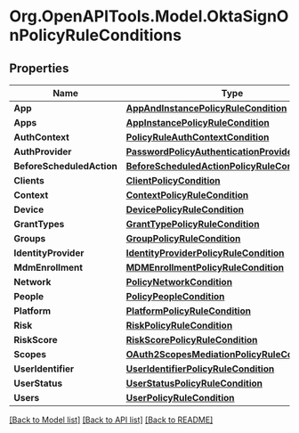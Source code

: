 # Org.OpenAPITools.Model.OktaSignOnPolicyRuleConditions

## Properties

Name | Type | Description | Notes
------------ | ------------- | ------------- | -------------
**App** | [**AppAndInstancePolicyRuleCondition**](AppAndInstancePolicyRuleCondition.md) |  | [optional] 
**Apps** | [**AppInstancePolicyRuleCondition**](AppInstancePolicyRuleCondition.md) |  | [optional] 
**AuthContext** | [**PolicyRuleAuthContextCondition**](PolicyRuleAuthContextCondition.md) |  | [optional] 
**AuthProvider** | [**PasswordPolicyAuthenticationProviderCondition**](PasswordPolicyAuthenticationProviderCondition.md) |  | [optional] 
**BeforeScheduledAction** | [**BeforeScheduledActionPolicyRuleCondition**](BeforeScheduledActionPolicyRuleCondition.md) |  | [optional] 
**Clients** | [**ClientPolicyCondition**](ClientPolicyCondition.md) |  | [optional] 
**Context** | [**ContextPolicyRuleCondition**](ContextPolicyRuleCondition.md) |  | [optional] 
**Device** | [**DevicePolicyRuleCondition**](DevicePolicyRuleCondition.md) |  | [optional] 
**GrantTypes** | [**GrantTypePolicyRuleCondition**](GrantTypePolicyRuleCondition.md) |  | [optional] 
**Groups** | [**GroupPolicyRuleCondition**](GroupPolicyRuleCondition.md) |  | [optional] 
**IdentityProvider** | [**IdentityProviderPolicyRuleCondition**](IdentityProviderPolicyRuleCondition.md) |  | [optional] 
**MdmEnrollment** | [**MDMEnrollmentPolicyRuleCondition**](MDMEnrollmentPolicyRuleCondition.md) |  | [optional] 
**Network** | [**PolicyNetworkCondition**](PolicyNetworkCondition.md) |  | [optional] 
**People** | [**PolicyPeopleCondition**](PolicyPeopleCondition.md) |  | [optional] 
**Platform** | [**PlatformPolicyRuleCondition**](PlatformPolicyRuleCondition.md) |  | [optional] 
**Risk** | [**RiskPolicyRuleCondition**](RiskPolicyRuleCondition.md) |  | [optional] 
**RiskScore** | [**RiskScorePolicyRuleCondition**](RiskScorePolicyRuleCondition.md) |  | [optional] 
**Scopes** | [**OAuth2ScopesMediationPolicyRuleCondition**](OAuth2ScopesMediationPolicyRuleCondition.md) |  | [optional] 
**UserIdentifier** | [**UserIdentifierPolicyRuleCondition**](UserIdentifierPolicyRuleCondition.md) |  | [optional] 
**UserStatus** | [**UserStatusPolicyRuleCondition**](UserStatusPolicyRuleCondition.md) |  | [optional] 
**Users** | [**UserPolicyRuleCondition**](UserPolicyRuleCondition.md) |  | [optional] 

[[Back to Model list]](../README.md#documentation-for-models) [[Back to API list]](../README.md#documentation-for-api-endpoints) [[Back to README]](../README.md)


